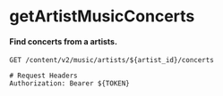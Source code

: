 getArtistMusicConcerts
===========

#### Find concerts from a artists.

```http
GET /content/v2/music/artists/${artist_id}/concerts

# Request Headers
Authorization: Bearer ${TOKEN}
```
